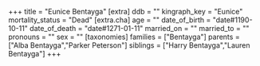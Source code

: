 +++
title = "Eunice Bentayga"
[extra]
ddb = ""
kingraph_key = "Eunice"
mortality_status = "Dead"
[extra.cha]
age = ""
date_of_birth = "date#1190-10-11"
date_of_death = "date#1271-01-11"
married_on = ""
married_to = ""
pronouns = ""
sex = ""
[taxonomies]
families = ["Bentayga"]
parents = ["Alba Bentayga","Parker Peterson"]
siblings = ["Harry Bentayga","Lauren Bentayga"]
+++

